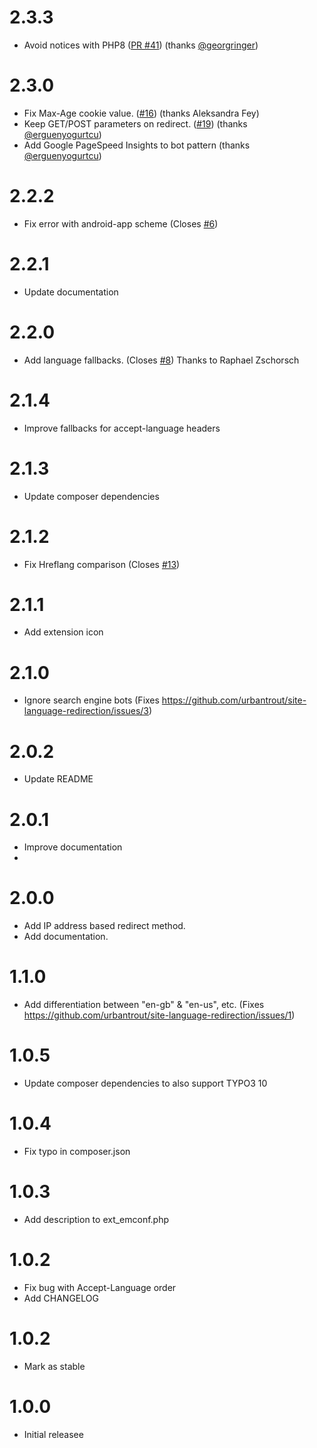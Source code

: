 # 2.3.3

- Avoid notices with PHP8 ([PR #41](https://github.com/urbantrout/site-language-redirection/pull/41)) (thanks [@georgringer](https://github.com/georgringer))
# 2.3.0

- Fix Max-Age cookie value. ([#16](https://github.com/urbantrout/site-language-redirection/issues/16)) (thanks Aleksandra Fey)
- Keep GET/POST parameters on redirect. ([#19](https://github.com/urbantrout/site-language-redirection/issues/19)) (thanks [@erguenyogurtcu](https://github.com/erguenyogurtcu))
- Add Google PageSpeed Insights to bot pattern (thanks [@erguenyogurtcu](https://github.com/erguenyogurtcu))

# 2.2.2

- Fix error with android-app scheme (Closes [#6](https://github.com/urbantrout/site-language-redirection/issues/6))

# 2.2.1

- Update documentation

# 2.2.0

- Add language fallbacks. (Closes [#8](https://github.com/urbantrout/site-language-redirection/issues/8)) Thanks to Raphael Zschorsch

# 2.1.4

- Improve fallbacks for accept-language headers

# 2.1.3

- Update composer dependencies

# 2.1.2

- Fix Hreflang comparison (Closes [#13](https://github.com/urbantrout/site-language-redirection/issues/13))

# 2.1.1

- Add extension icon

# 2.1.0

- Ignore search engine bots (Fixes https://github.com/urbantrout/site-language-redirection/issues/3)

# 2.0.2

- Update README

# 2.0.1

- Improve documentation
- 
# 2.0.0

- Add IP address based redirect method.
- Add documentation.

# 1.1.0

- Add differentiation between "en-gb" & "en-us", etc. (Fixes https://github.com/urbantrout/site-language-redirection/issues/1)

# 1.0.5

- Update composer dependencies to also support TYPO3 10

# 1.0.4

- Fix typo in composer.json

# 1.0.3

- Add description to ext_emconf.php

# 1.0.2

- Fix bug with Accept-Language order
- Add CHANGELOG

# 1.0.2

- Mark as stable

# 1.0.0

- Initial releasee
